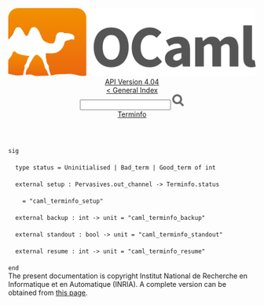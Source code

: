 <!-- ((! set title API !)) ((! set documentation !)) ((! set api !)) ((! set nobreadcrumb !)) -->
<div class="api"><header><nav class="toc brand"><a class="brand" href="https://ocaml.org/"><img src="colour-logo-gray.svg" class="svg" alt="OCaml"></a></nav><nav class="toc"><div class="toc_version"><a href="/docs" id="version-select">API Version 4.04</a></div><a href="index.html">&lt; General Index</a><div class="api_search"><input type="text" name="apisearch" id="api_search" oninput="mySearch(false);" onkeypress="this.oninput();" onclick="this.oninput();" onpaste="this.oninput();">
<img src="search_icon.svg" alt="Search" class="svg" onclick="mySearch(false)"></div>
<div id="search_results"></div><div class="toc_title"><a href="Terminfo.html">Terminfo</a></div><ul></ul></nav></header>
<code class="code"><span class="keyword">sig</span><br>
&nbsp;&nbsp;<span class="keyword">type</span>&nbsp;status&nbsp;=&nbsp;<span class="constructor">Uninitialised</span>&nbsp;<span class="keywordsign">|</span>&nbsp;<span class="constructor">Bad_term</span>&nbsp;<span class="keywordsign">|</span>&nbsp;<span class="constructor">Good_term</span>&nbsp;<span class="keyword">of</span>&nbsp;int<br>
&nbsp;&nbsp;<span class="keyword">external</span>&nbsp;setup&nbsp;:&nbsp;<span class="constructor">Pervasives</span>.out_channel&nbsp;<span class="keywordsign">-&gt;</span>&nbsp;<span class="constructor">Terminfo</span>.status<br>
&nbsp;&nbsp;&nbsp;&nbsp;=&nbsp;<span class="string">"caml_terminfo_setup"</span><br>
&nbsp;&nbsp;<span class="keyword">external</span>&nbsp;backup&nbsp;:&nbsp;int&nbsp;<span class="keywordsign">-&gt;</span>&nbsp;unit&nbsp;=&nbsp;<span class="string">"caml_terminfo_backup"</span><br>
&nbsp;&nbsp;<span class="keyword">external</span>&nbsp;standout&nbsp;:&nbsp;bool&nbsp;<span class="keywordsign">-&gt;</span>&nbsp;unit&nbsp;=&nbsp;<span class="string">"caml_terminfo_standout"</span><br>
&nbsp;&nbsp;<span class="keyword">external</span>&nbsp;resume&nbsp;:&nbsp;int&nbsp;<span class="keywordsign">-&gt;</span>&nbsp;unit&nbsp;=&nbsp;<span class="string">"caml_terminfo_resume"</span><br>
<span class="keyword">end</span></code><div class="copyright">The present documentation is copyright Institut National de Recherche en Informatique et en Automatique (INRIA). A complete version can be obtained from <a href="http://caml.inria.fr/pub/docs/manual-ocaml/">this page</a>.</div></div>